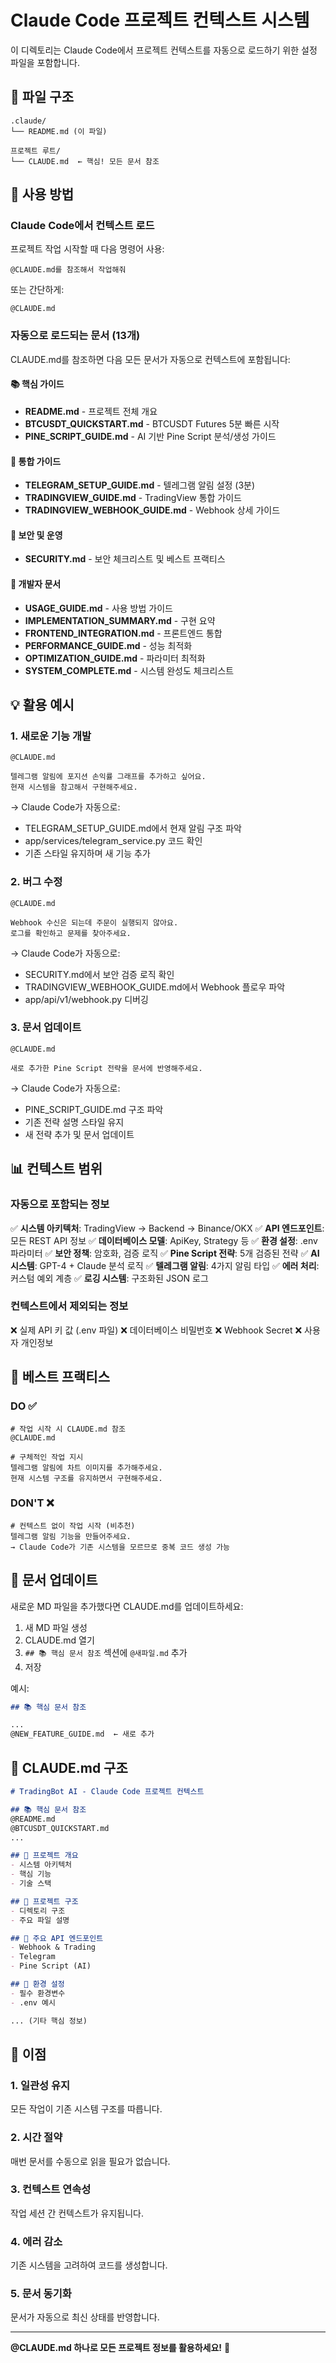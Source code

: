 # Claude Code 프로젝트 컨텍스트 시스템

이 디렉토리는 Claude Code에서 프로젝트 컨텍스트를 자동으로 로드하기 위한 설정 파일을 포함합니다.

## 📁 파일 구조

```
.claude/
└── README.md (이 파일)

프로젝트 루트/
└── CLAUDE.md  ← 핵심! 모든 문서 참조
```

## 🚀 사용 방법

### Claude Code에서 컨텍스트 로드

프로젝트 작업 시작할 때 다음 명령어 사용:

```
@CLAUDE.md를 참조해서 작업해줘
```

또는 간단하게:

```
@CLAUDE.md
```

### 자동으로 로드되는 문서 (13개)

CLAUDE.md를 참조하면 다음 모든 문서가 자동으로 컨텍스트에 포함됩니다:

#### 📚 핵심 가이드
- **README.md** - 프로젝트 전체 개요
- **BTCUSDT_QUICKSTART.md** - BTCUSDT Futures 5분 빠른 시작
- **PINE_SCRIPT_GUIDE.md** - AI 기반 Pine Script 분석/생성 가이드

#### 🔧 통합 가이드
- **TELEGRAM_SETUP_GUIDE.md** - 텔레그램 알림 설정 (3분)
- **TRADINGVIEW_GUIDE.md** - TradingView 통합 가이드
- **TRADINGVIEW_WEBHOOK_GUIDE.md** - Webhook 상세 가이드

#### 🔐 보안 및 운영
- **SECURITY.md** - 보안 체크리스트 및 베스트 프랙티스

#### 📖 개발자 문서
- **USAGE_GUIDE.md** - 사용 방법 가이드
- **IMPLEMENTATION_SUMMARY.md** - 구현 요약
- **FRONTEND_INTEGRATION.md** - 프론트엔드 통합
- **PERFORMANCE_GUIDE.md** - 성능 최적화
- **OPTIMIZATION_GUIDE.md** - 파라미터 최적화
- **SYSTEM_COMPLETE.md** - 시스템 완성도 체크리스트

## 💡 활용 예시

### 1. 새로운 기능 개발

```
@CLAUDE.md

텔레그램 알림에 포지션 손익률 그래프를 추가하고 싶어요.
현재 시스템을 참고해서 구현해주세요.
```

→ Claude Code가 자동으로:
- TELEGRAM_SETUP_GUIDE.md에서 현재 알림 구조 파악
- app/services/telegram_service.py 코드 확인
- 기존 스타일 유지하며 새 기능 추가

### 2. 버그 수정

```
@CLAUDE.md

Webhook 수신은 되는데 주문이 실행되지 않아요.
로그를 확인하고 문제를 찾아주세요.
```

→ Claude Code가 자동으로:
- SECURITY.md에서 보안 검증 로직 확인
- TRADINGVIEW_WEBHOOK_GUIDE.md에서 Webhook 플로우 파악
- app/api/v1/webhook.py 디버깅

### 3. 문서 업데이트

```
@CLAUDE.md

새로 추가한 Pine Script 전략을 문서에 반영해주세요.
```

→ Claude Code가 자동으로:
- PINE_SCRIPT_GUIDE.md 구조 파악
- 기존 전략 설명 스타일 유지
- 새 전략 추가 및 문서 업데이트

## 📊 컨텍스트 범위

### 자동으로 포함되는 정보

✅ **시스템 아키텍처**: TradingView → Backend → Binance/OKX
✅ **API 엔드포인트**: 모든 REST API 정보
✅ **데이터베이스 모델**: ApiKey, Strategy 등
✅ **환경 설정**: .env 파라미터
✅ **보안 정책**: 암호화, 검증 로직
✅ **Pine Script 전략**: 5개 검증된 전략
✅ **AI 시스템**: GPT-4 + Claude 분석 로직
✅ **텔레그램 알림**: 4가지 알림 타입
✅ **에러 처리**: 커스텀 예외 계층
✅ **로깅 시스템**: 구조화된 JSON 로그

### 컨텍스트에서 제외되는 정보

❌ 실제 API 키 값 (.env 파일)
❌ 데이터베이스 비밀번호
❌ Webhook Secret
❌ 사용자 개인정보

## 🎯 베스트 프랙티스

### DO ✅

```
# 작업 시작 시 CLAUDE.md 참조
@CLAUDE.md

# 구체적인 작업 지시
텔레그램 알림에 차트 이미지를 추가해주세요.
현재 시스템 구조를 유지하면서 구현해주세요.
```

### DON'T ❌

```
# 컨텍스트 없이 작업 시작 (비추천)
텔레그램 알림 기능을 만들어주세요.
→ Claude Code가 기존 시스템을 모르므로 중복 코드 생성 가능
```

## 🔄 문서 업데이트

새로운 MD 파일을 추가했다면 CLAUDE.md를 업데이트하세요:

1. 새 MD 파일 생성
2. CLAUDE.md 열기
3. `## 📚 핵심 문서 참조` 섹션에 `@새파일.md` 추가
4. 저장

예시:
```markdown
## 📚 핵심 문서 참조

...
@NEW_FEATURE_GUIDE.md  ← 새로 추가
```

## 📝 CLAUDE.md 구조

```markdown
# TradingBot AI - Claude Code 프로젝트 컨텍스트

## 📚 핵심 문서 참조
@README.md
@BTCUSDT_QUICKSTART.md
...

## 🎯 프로젝트 개요
- 시스템 아키텍처
- 핵심 기능
- 기술 스택

## 📁 프로젝트 구조
- 디렉토리 구조
- 주요 파일 설명

## 🔑 주요 API 엔드포인트
- Webhook & Trading
- Telegram
- Pine Script (AI)

## 🔧 환경 설정
- 필수 환경변수
- .env 예시

... (기타 핵심 정보)
```

## 🎉 이점

### 1. 일관성 유지
모든 작업이 기존 시스템 구조를 따릅니다.

### 2. 시간 절약
매번 문서를 수동으로 읽을 필요가 없습니다.

### 3. 컨텍스트 연속성
작업 세션 간 컨텍스트가 유지됩니다.

### 4. 에러 감소
기존 시스템을 고려하여 코드를 생성합니다.

### 5. 문서 동기화
문서가 자동으로 최신 상태를 반영합니다.

---

**@CLAUDE.md 하나로 모든 프로젝트 정보를 활용하세요!** 🚀

